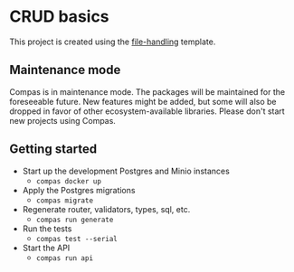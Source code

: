 # CRUD basics

This project is created using the
[file-handling](https://github.com/compasjs/compas/tree/main/examples/file-handling)
template.

## Maintenance mode

Compas is in maintenance mode. The packages will be maintained for the foreseeable future.
New features might be added, but some will also be dropped in favor of other
ecosystem-available libraries. Please don't start new projects using Compas.

## Getting started

- Start up the development Postgres and Minio instances
  - `compas docker up`
- Apply the Postgres migrations
  - `compas migrate`
- Regenerate router, validators, types, sql, etc.
  - `compas run generate`
- Run the tests
  - `compas test --serial`
- Start the API
  - `compas run api`
